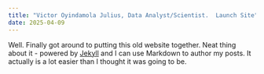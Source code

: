 ```yaml
---
title: "Victor Oyindamola Julius, Data Analyst/Scientist.  Launch Site"
date: 2025-04-09
---
```


Well. Finally got around to putting this old website together. Neat thing about it - powered by [Jekyll](http://jekyllrb.com) and I can use Markdown to author my posts. It actually is a lot easier than I thought it was going to be.
